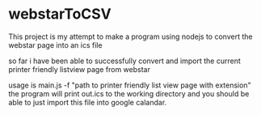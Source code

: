 # webstarToCSV

This project is my attempt to make a program using nodejs to convert the webstar page into an ics file

so far i have been able to successfully convert and import the current printer friendly listview page from webstar

usage is main.js -f "path to printer friendly list view page with extension" the program will print out.ics to the working directory and you should be able to just import this file into google calandar.

